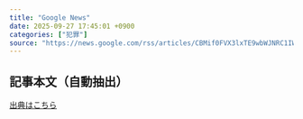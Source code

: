 ```yaml
---
title: "Google News"
date: 2025-09-27 17:45:01 +0900
categories: ["犯罪"]
source: "https://news.google.com/rss/articles/CBMif0FVX3lxTE9wbWJNRC1IWkxVclhlTURXTUg2Y0FtR3RudllXamZ6SWdGcDd2Z2Juc0NjVVdweVh2bGd1NEVuV3V2WVZVYmxYRVZ0bWVSNzNLSmRhRmtHWVpWTmJtVXBtU0hXNFFCMHJXUFAwaGU0a1FicWZpRmlEa1puaVZqMWs?oc=5"
---
```


## 記事本文（自動抽出）
<body class="y0K44d EA71Tc" id="readabilityBody"></body>

[出典はこちら](https://news.google.com/rss/articles/CBMif0FVX3lxTE9wbWJNRC1IWkxVclhlTURXTUg2Y0FtR3RudllXamZ6SWdGcDd2Z2Juc0NjVVdweVh2bGd1NEVuV3V2WVZVYmxYRVZ0bWVSNzNLSmRhRmtHWVpWTmJtVXBtU0hXNFFCMHJXUFAwaGU0a1FicWZpRmlEa1puaVZqMWs?oc=5)
